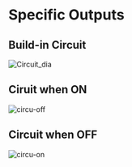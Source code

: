# Specific Outputs
## Build-in Circuit
![Circuit_dia](https://user-images.githubusercontent.com/94955036/165147667-ffb8dc86-c894-42a6-bcf5-0aeecb942676.png)
## Ciruit when ON
![circu-off](https://user-images.githubusercontent.com/94955036/165147677-aedac55a-32e6-483f-8bfb-8567407566fc.png)
## Circuit when OFF
![circu-on](https://user-images.githubusercontent.com/94955036/165147682-4a189836-122c-477b-997c-0b33ca6adf7e.png)
